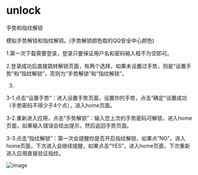 # unlock
手势和指纹解锁

模拟手势解锁和指纹解锁。(手势解锁颜色取的QQ安全中心颜色)

1.第一次下载需要登录，登录只要保证用户名和密码输入框不为空即可。

2.登录成功后直接跳转解锁页面，有两个选择，如果未设置过手势，则是“设置手势”和“指纹解锁”，否则为“手势解锁”和“指纹解锁”。

3.
3-1.点击“设置手势”：进入设置手势页面，设置你的手势，点击“确定”设置成功（手势密码不得少于4个点），进入home页面。

3-2.重新进入应用，点击“手势解锁”：输入您上次的手势密码可解锁，进入home页面，如果输入错误会给出提示，然后返回手势页面。

3-3.点击“指纹解锁”：第一次会提醒你是否开启指纹解锁，如果点“NO”，进入home页面，下次进入会继续提醒，如果点击“YES”，进入home页面，下次重新进入应用直接验证指纹。

![image](http://oih3a9o4n.bkt.clouddn.com/unlock2.jpeg)
